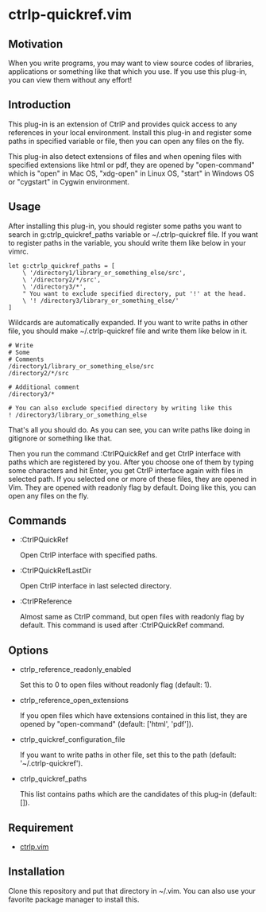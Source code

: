 # ctrlp-quickref.vim

## Motivation

When you write programs, you may want to view source codes of libraries,
applications or something like that which you use. If you use this plug-in, you
can view them without any effort!

## Introduction

This plug-in is an extension of CtrlP and provides quick access to any
references in your local environment. Install this plug-in and register some
paths in specified variable or file, then you can open any files on the fly.

This plug-in also detect extensions of files and when opening files with
specified extensions like html or pdf, they are opened by "open-command"
which is "open" in Mac OS, "xdg-open" in Linux OS, "start" in Windows OS or
"cygstart" in Cygwin environment.

## Usage

After installing this plug-in, you should register some paths you want to
search in g:ctrlp_quickref_paths variable or ~/.ctrlp-quickref file. If you
want to register paths in the variable, you should write them like below in
your vimrc.

    let g:ctrlp_quickref_paths = [
        \ '/directory1/library_or_something_else/src',
        \ '/directory2/*/src',
        \ '/directory3/*',
        " You want to exclude specified directory, put '!' at the head.
        \ '! /directory3/library_or_something_else/'
    ]

Wildcards are automatically expanded.
If you want to write paths in other file, you should make ~/.ctrlp-quickref
file and write them like below in it.

    # Write
    # Some
    # Comments
    /directory1/library_or_something_else/src
    /directory2/*/src

    # Additional comment
    /directory3/*

    # You can also exclude specified directory by writing like this
    ! /directory3/library_or_something_else

That's all you should do. As you can see, you can write paths like doing in
gitignore or something like that.

Then you run the command :CtrlPQuickRef and get CtrlP interface with paths
which are registered by you. After you choose one of them by typing some
characters and hit Enter, you get CtrlP interface again with files in selected
path. If you selected one or more of these files, they are opened in Vim. They
are opened with readonly flag by default.  Doing like this, you can open any
files on the fly.

## Commands

+ :CtrlPQuickRef

    Open CtrlP interface with specified paths.

+ :CtrlPQuickRefLastDir

    Open CtrlP interface in last selected directory.

+ :CtrlPReference

    Almost same as CtrlP command, but open files with readonly flag by default.
    This command is used after :CtrlPQuickRef command.

## Options

+ ctrlp_reference_readonly_enabled

    Set this to 0 to open files without readonly flag (default: 1).

+ ctrlp_reference_open_extensions

    If you open files which have extensions contained in this list, they are
    opened by "open-command" (default: ['html', 'pdf']).

+ ctrlp_quickref_configuration_file

    If you want to write paths in other file, set this to the path (default:
    '~/.ctrlp-quickref').

+ ctrlp_quickref_paths

    This list contains paths which are the candidates of this plug-in (default:
    []).

## Requirement

+ [ctrlp.vim](https://github.com/kien/ctrlp.vim)

## Installation

Clone this repository and put that directory in ~/.vim.
You can also use your favorite package manager to install this.
